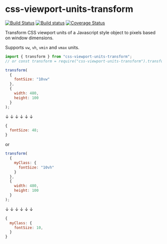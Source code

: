 # css-viewport-units-transform

[![Build Status](https://travis-ci.org/kristerkari/css-viewport-units-transform.svg?branch=master)](https://travis-ci.org/kristerkari/css-viewport-units-transform)
[![Build status](https://ci.appveyor.com/api/projects/status/yurf32v23qawgkmp/branch/master?svg=true)](https://ci.appveyor.com/project/kristerkari/css-viewport-units-transform/branch/master)
[![Coverage Status](https://coveralls.io/repos/github/kristerkari/css-viewport-units-transform/badge.svg?branch=master)](https://coveralls.io/github/kristerkari/css-viewport-units-transform?branch=master)

Transform CSS viewport units of a Javascript style object to pixels based on window dimensions.

Supports `vw`, `vh`, `vmin` and `vmax` units.

```js
import { transform } from "css-viewport-units-transform";
// or const transform = require("css-viewport-units-transform").transform;

transform(
  {
    fontSize: "10vw"
  },
  {
    width: 480,
    height: 100
  }
);
```

↓ ↓ ↓ ↓ ↓ ↓

```js
{
  fontSize: 48;
}
```

or

```js
transform(
  {
    myClass: {
      fontSize: "10vh"
    }
  },
  {
    width: 480,
    height: 100
  }
);
```

↓ ↓ ↓ ↓ ↓ ↓

```js
{
  myClass: {
    fontSize: 10,
  }
}
```
